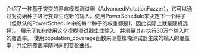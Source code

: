 介绍了一种基于突变的黑盒模糊测试器（AdvancedMutationFuzzer），它可以通过对初始种子进行变异生成新的输入。使用PowerSchedule来决定下一个种子（但默认的PowerSchedule中的每个种子的权重都是1，因此实际上就是随机选择）。 展示了如何使用这个模糊测试器生成输入，并测量其在执行30万个输入时的覆盖率。 使用population_coverage函数来测量模糊测试器生成的输入的覆盖率，并绘制覆盖率随时间的变化曲线。